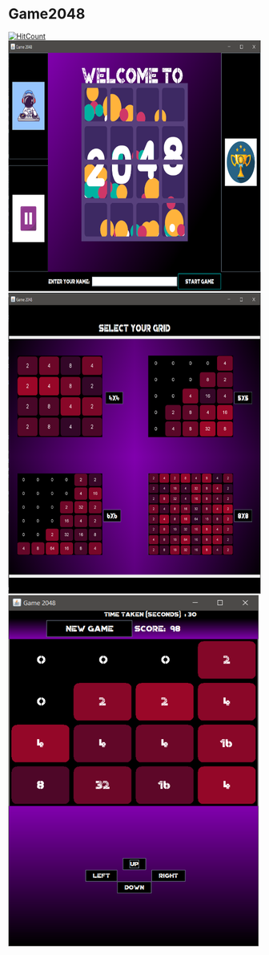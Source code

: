 # Game2048
[![HitCount](http://hits.dwyl.com/Geek-a-Byte/Game2048.svg)](http://hits.dwyl.com/Geek-a-Byte/Game2048)
<br>
<img src="Startframe.PNG" width="800" height="500">
<img src="selectGrid.PNG" width="800" height="600">
<img src="./four.PNG" width="500" height="700">
